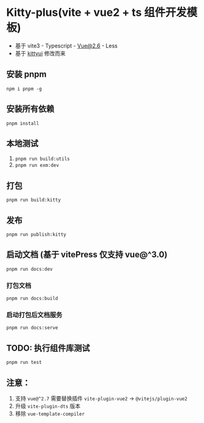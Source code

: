 # Kitty-plus(vite + vue2 + ts 组件开发模板)

  - 基于 vite3 - Typescript - Vue@2.6 - Less
  - 基于 [kittyui](https://gitee.com/geeksdidi/kittyui) 修改而来

## 安装 pnpm

  `npm i pnpm -g`

## 安装所有依赖

  `pnpm install`

## 本地测试
  1. `pnpm run build:utils`
  2. `pnpm run exm:dev`

## 打包

  `pnpm run build:kitty`

## 发布

  `pnpm run publish:kitty`

## 启动文档 (基于 vitePress 仅支持 vue@^3.0)

  `pnpm run docs:dev`

### 打包文档

  `pnpm run docs:build`

### 启动打包后文档服务

  `pnpm run docs:serve`

## TODO: 执行组件库测试

  `pnpm run test`

## 注意：
  1. 支持 `vue@^2.7` 需要替换插件 `vite-plugin-vue2` -> `@vitejs/plugin-vue2`
  2. 升级 `vite-plugin-dts` 版本
  3. 移除 `vue-template-compiler`
